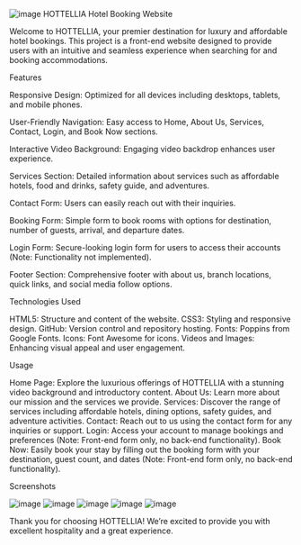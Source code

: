 ![image](https://github.com/user-attachments/assets/1cfc28ef-3fd3-46b9-a984-433da7586398) 
HOTTELLIA Hotel Booking Website

Welcome to HOTTELLIA, your premier destination for luxury and affordable hotel bookings. This project is a front-end website designed to provide users with an intuitive and seamless experience when searching for and booking accommodations.

Features

Responsive Design: Optimized for all devices including desktops, tablets, and mobile phones.

User-Friendly Navigation: Easy access to Home, About Us, Services, Contact, Login, and Book Now sections.

Interactive Video Background: Engaging video backdrop enhances user experience.

Services Section: Detailed information about services such as affordable hotels, food and drinks, safety guide, and adventures.

Contact Form: Users can easily reach out with their inquiries.

Booking Form: Simple form to book rooms with options for destination, number of guests, arrival, and departure dates.

Login Form: Secure-looking login form for users to access their accounts (Note: Functionality not implemented).

Footer Section: Comprehensive footer with about us, branch locations, quick links, and social media follow options.


Technologies Used

HTML5: Structure and content of the website.
CSS3: Styling and responsive design.
GitHub: Version control and repository hosting.
Fonts: Poppins from Google Fonts.
Icons: Font Awesome for icons.
Videos and Images: Enhancing visual appeal and user engagement.

Usage

Home Page: Explore the luxurious offerings of HOTTELLIA with a stunning video background and introductory content.
About Us: Learn more about our mission and the services we provide.
Services: Discover the range of services including affordable hotels, dining options, safety guides, and adventure activities.
Contact: Reach out to us using the contact form for any inquiries or support.
Login: Access your account to manage bookings and preferences (Note: Front-end form only, no back-end functionality).
Book Now: Easily book your stay by filling out the booking form with your destination, guest count, and dates (Note: Front-end form only, no back-end functionality).

Screenshots

![image](https://github.com/user-attachments/assets/f44e2854-00c1-4b59-822d-d57a1f474682)
![image](https://github.com/user-attachments/assets/1cfc28ef-3fd3-46b9-a984-433da7586398)
![image](https://github.com/user-attachments/assets/ee361cf0-ae5d-43a0-8d96-76364a8c3520)
![image](https://github.com/user-attachments/assets/a3ee1cc1-24c4-41bc-a458-ee341cc81379)
![image](https://github.com/user-attachments/assets/322a9f17-43cb-4cb9-819b-2b2c7f5a4c8c)


Thank you for choosing HOTTELLIA! We’re excited to provide you with excellent hospitality and a great experience.

